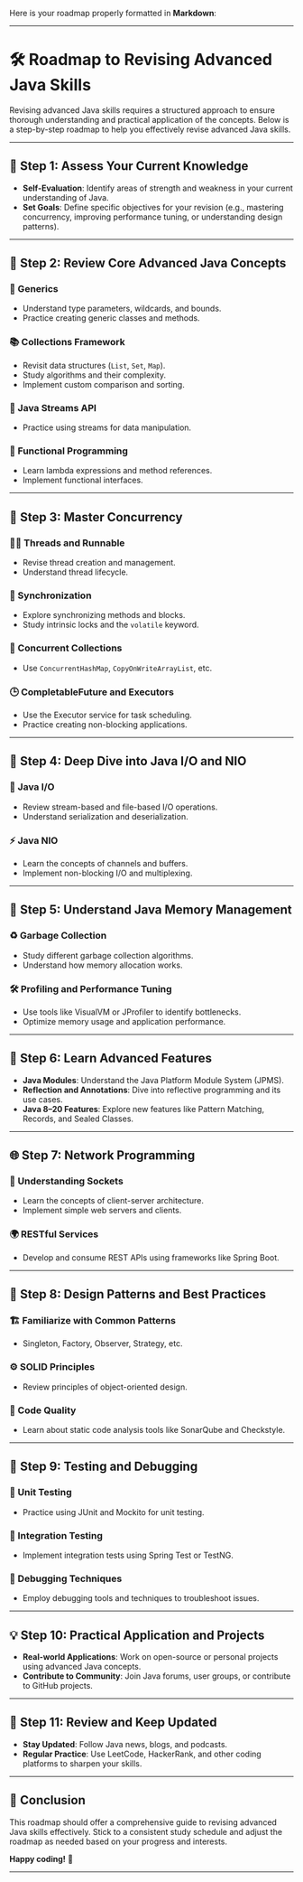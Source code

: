 Here is your roadmap properly formatted in **Markdown**:

---

# 🛠️ Roadmap to Revising Advanced Java Skills

Revising advanced Java skills requires a structured approach to ensure thorough understanding and practical application of the concepts. Below is a step-by-step roadmap to help you effectively revise advanced Java skills.

---

## 📍 Step 1: Assess Your Current Knowledge

* **Self-Evaluation**: Identify areas of strength and weakness in your current understanding of Java.
* **Set Goals**: Define specific objectives for your revision (e.g., mastering concurrency, improving performance tuning, or understanding design patterns).

---

## 📘 Step 2: Review Core Advanced Java Concepts

### 🧪 Generics

* Understand type parameters, wildcards, and bounds.
* Practice creating generic classes and methods.

### 📚 Collections Framework

* Revisit data structures (`List`, `Set`, `Map`).
* Study algorithms and their complexity.
* Implement custom comparison and sorting.

### 🌊 Java Streams API

* Practice using streams for data manipulation.

### 🔁 Functional Programming

* Learn lambda expressions and method references.
* Implement functional interfaces.

---

## 🧵 Step 3: Master Concurrency

### 🧑‍💻 Threads and Runnable

* Revise thread creation and management.
* Understand thread lifecycle.

### 🔐 Synchronization

* Explore synchronizing methods and blocks.
* Study intrinsic locks and the `volatile` keyword.

### 🧺 Concurrent Collections

* Use `ConcurrentHashMap`, `CopyOnWriteArrayList`, etc.

### 🕒 CompletableFuture and Executors

* Use the Executor service for task scheduling.
* Practice creating non-blocking applications.

---

## 💾 Step 4: Deep Dive into Java I/O and NIO

### 📂 Java I/O

* Review stream-based and file-based I/O operations.
* Understand serialization and deserialization.

### ⚡ Java NIO

* Learn the concepts of channels and buffers.
* Implement non-blocking I/O and multiplexing.

---

## 🧠 Step 5: Understand Java Memory Management

### ♻️ Garbage Collection

* Study different garbage collection algorithms.
* Understand how memory allocation works.

### 🛠️ Profiling and Performance Tuning

* Use tools like VisualVM or JProfiler to identify bottlenecks.
* Optimize memory usage and application performance.

---

## 🌟 Step 6: Learn Advanced Features

* **Java Modules**: Understand the Java Platform Module System (JPMS).
* **Reflection and Annotations**: Dive into reflective programming and its use cases.
* **Java 8–20 Features**: Explore new features like Pattern Matching, Records, and Sealed Classes.

---

## 🌐 Step 7: Network Programming

### 🔌 Understanding Sockets

* Learn the concepts of client-server architecture.
* Implement simple web servers and clients.

### 🌍 RESTful Services

* Develop and consume REST APIs using frameworks like Spring Boot.

---

## 🧩 Step 8: Design Patterns and Best Practices

### 🏗️ Familiarize with Common Patterns

* Singleton, Factory, Observer, Strategy, etc.

### ⚙️ SOLID Principles

* Review principles of object-oriented design.

### 🧹 Code Quality

* Learn about static code analysis tools like SonarQube and Checkstyle.

---

## 🧪 Step 9: Testing and Debugging

### 🧼 Unit Testing

* Practice using JUnit and Mockito for unit testing.

### 🔗 Integration Testing

* Implement integration tests using Spring Test or TestNG.

### 🐞 Debugging Techniques

* Employ debugging tools and techniques to troubleshoot issues.

---

## 💡 Step 10: Practical Application and Projects

* **Real-world Applications**: Work on open-source or personal projects using advanced Java concepts.
* **Contribute to Community**: Join Java forums, user groups, or contribute to GitHub projects.

---

## 🔄 Step 11: Review and Keep Updated

* **Stay Updated**: Follow Java news, blogs, and podcasts.
* **Regular Practice**: Use LeetCode, HackerRank, and other coding platforms to sharpen your skills.

---

## 🎯 Conclusion

This roadmap should offer a comprehensive guide to revising advanced Java skills effectively. Stick to a consistent study schedule and adjust the roadmap as needed based on your progress and interests.

**Happy coding!** 🚀

---